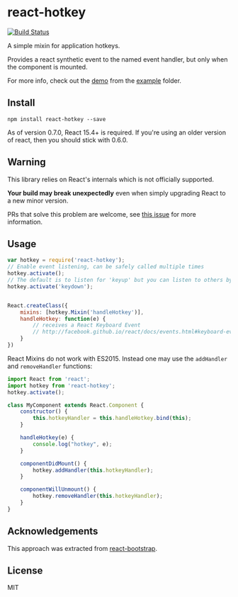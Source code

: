 react-hotkey
============

[![Build Status](https://travis-ci.org/glenjamin/react-hotkey.svg?branch=master)](https://travis-ci.org/glenjamin/react-hotkey)

A simple mixin for application hotkeys.

Provides a react synthetic event to the named event handler, but only when the
component is mounted.

For more info, check out the
[demo](https://rawgit.com/glenjamin/react-hotkey/master/example/index.html)
from the
[example](https://github.com/glenjamin/react-hotkey/tree/master/example)
folder.

Install
-------

    npm install react-hotkey --save

As of version 0.7.0, React 15.4+ is required. If you're using an older version
of react, then you should stick with 0.6.0.

Warning
-------

This library relies on React's internals which is not officially supported.

**Your build may break unexpectedly** even when simply upgrading React to a new minor version.

PRs that solve this problem are welcome, see [this issue](https://github.com/glenjamin/react-hotkey/issues/11) for more information.

Usage
-----

```js
var hotkey = require('react-hotkey');
// Enable event listening, can be safely called multiple times
hotkey.activate();
// The default is to listen for 'keyup' but you can listen to others by passing an argument
hotkey.activate('keydown');


React.createClass({
    mixins: [hotkey.Mixin('handleHotkey')],
    handleHotkey: function(e) {
        // receives a React Keyboard Event
        // http://facebook.github.io/react/docs/events.html#keyboard-events
    }
})
```

React Mixins do not work with ES2015. Instead one may use the `addHandler` and `removeHandler` functions:

```js
import React from 'react';
import hotkey from 'react-hotkey';
hotkey.activate();

class MyComponent extends React.Component {
    constructor() {
        this.hotkeyHandler = this.handleHotkey.bind(this);
    }

    handleHotkey(e) {
        console.log("hotkey", e);
    }

    componentDidMount() {
        hotkey.addHandler(this.hotkeyHandler);
    }

    componentWillUnmount() {
        hotkey.removeHandler(this.hotkeyHandler);
    }
}
```


Acknowledgements
----------------

This approach was extracted from
[react-bootstrap](https://github.com/react-bootstrap/react-bootstrap).


License
-------

MIT
